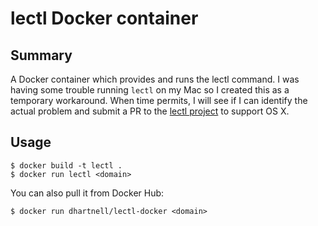 # lectl Docker container

## Summary

A Docker container which provides and runs the lectl command. I was having some
trouble running `lectl` on my Mac so I created this as a temporary workaround.
When time permits, I will see if I can identify the actual problem and submit a
PR to the [lectl project](https://github.com/sahsanu/lectl) to support OS X.

## Usage

```
$ docker build -t lectl .
$ docker run lectl <domain>
```

You can also pull it from Docker Hub:

```
$ docker run dhartnell/lectl-docker <domain>
```
